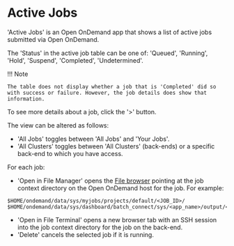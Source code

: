 # Active Jobs

'Active Jobs' is an Open OnDemand app that shows a list of active jobs submitted via Open OnDemand.

The 'Status' in the active job table can be one of: 'Queued', 'Running', 'Hold', 'Suspend', 'Completed', 'Undetermined'.

!!! Note

    The table does not display whether a job that is 'Completed' did so with success or failure. However, the job details does show that information.

To see more details about a job, click the '>' button.

The view can be altered as follows:

* 'All Jobs' toggles between 'All Jobs' and 'Your Jobs'.
* 'All Clusters' toggles between 'All Clusters' (back-ends) or a specific back-end to which you have access.

For each job:

* 'Open in File Manager' opens the [File browser](../portal.md#file-browser) pointing at the job context directory on the Open OnDemand host for the job. For example:
```
$HOME/ondemand/data/sys/myjobs/projects/default/<JOB_ID>/
$HOME/ondemand/data/sys/dashboard/batch_connect/sys/<app_name>/output/<SESSION_ID>/
```
* 'Open in File Terminal' opens a new browser tab with an SSH session into the job context directory for the job on the back-end.
* 'Delete' cancels the selected job if it is running.
